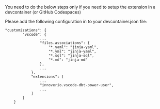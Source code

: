 You need to do the below steps only if you need to setup the extension in a devcontainer (or GitHub Codespaces)

Please add the following configuration in to your devcontainer.json file:

```
"customizations": {
        "vscode": {
                ...
                "files.associations": {
                    "*.yaml": "jinja-yaml",
                    "*.yml": "jinja-yaml",
                    "*.sql": "jinja-sql",
                    "*.md": "jinja-md"
                },
                ...
            },
            "extensions": [
                ...
                "innoverio.vscode-dbt-power-user",
                ...
            ]
        }
    }
```
